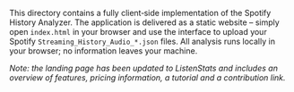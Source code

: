 This directory contains a fully client‑side implementation of the
Spotify History Analyzer.  The application is delivered as a static
website – simply open `index.html` in your browser and use the
interface to upload your Spotify `Streaming_History_Audio_*.json`
files.  All analysis runs locally in your browser; no information
leaves your machine.

*Note: the landing page has been updated to ListenStats and includes
an overview of features, pricing information, a tutorial and a
contribution link.*